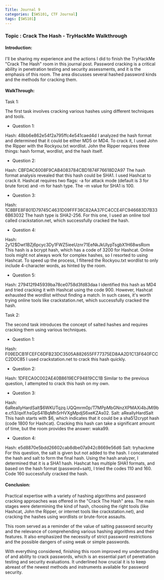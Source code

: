```yaml
---
Title: Journal 9
categories: [SWS101, CTF Journal]
tags: [SWS101]
---
```


### Topic : Crack The Hash - TryHackMe Walkthrough 

#### Introduction:

I'll be sharing my experience and the actions I did to finish the TryHackMe "Crack The Hash" room in this journal post. Password cracking is a critical ability in penetration testing and security assessments, and it is the emphasis of this room. The area discusses several hashed password kinds and the methods for cracking them.

#### WalkThrough:

Task 1:

The first task involves cracking various hashes using different techniques and tools.

- Question 1:

Hash: 48bb6e862e54f2a795ffc4e541caed4d
I analyzed the hash format and determined that it could be either MD5 or MD4. To crack it, I used John the Ripper with the Rockyou.txt wordlist. John the Ripper requires three things: hash format, wordlist, and the hash itself.

- Question 2:

Hash: CBFDAC6008F9CAB4083784CBD1874F76618D2A97
The hash format analysis revealed that this hash could be SHA1. I used Hashcat to crack it. Hashcat requires two flags: -a for attack mode (default is 3 for brute force) and -m for hash type. The -m value for SHA1 is 100.

- Question 3: 

Hash: 1C8BFE8F801D79745C4631D09FFF36C82AA37FC4CCE4FC946683D7B336B63032
The hash type is SHA2-256. For this one, I used an online tool called crackstation.net, which successfully cracked the hash.

- Question 4:

Hash: $2y$12$Dwt1BZj6pcyc3Dy1FWZ5ieeUznr71EeNkJkUlypTsgbX1H68wsRom
This hash is a bcrypt hash, which has a code of 3200 for Hashcat. Online tools might not always work for complex hashes, so I resorted to using Hashcat. To speed up the process, I filtered the Rockyou.txt wordlist to only include 4-character words, as hinted by the room.

- Question 5:

Hash: 279412f945939ba78ce0758d3fd83daa
I identified this hash as MD4 and tried cracking it with Hashcat using the code 900. However, Hashcat exhausted the wordlist without finding a match. In such cases, it's worth trying online tools like crackstation.net, which successfully cracked the hash.

Task 2:

The second task introduces the concept of salted hashes and requires cracking them using various techniques.

- Question 1:

Hash: F09EDCB1FCEFC6DFB23DC3505A882655FF77375ED8AA2D1C13F640FCCC2D0C85
I used crackstation.net to crack this hash quickly.

- Question 2:

Hash: 1DFECA0C002AE40B8619ECF94819CC1B
Similar to the previous question, I attempted to crack this hash on my own.

- Question 3:

Hash: $6$aReallyHardSalt$6WKUTqzq.UQQmrm0p/T7MPpMbGNnzXPMAXi4bJMl9be.cfi3/qxIf.hsGpS41BqMhSrHVXgMpdjS6xeKZAs02.
Salt: aReallyHardSalt
This hash starts with $6, which indicates that it could be a sha512crypt hash (code 1800 for Hashcat). Cracking this hash can take a significant amount of time, but the room provides the answer: waka99.

- Question 4:

Hash: e5d8870e5bdd26602cab8dbe07a942c8669e56d6
Salt: tryhackme
For this question, the salt is given but not added to the hash. I concatenated the hash and salt to form the final hash. Using the hash analyzer, I determined that it is a SHA1 hash. Hashcat has multiple SHA1 formats, and based on the hash format (password+salt), I tried the codes 110 and 160. Code 160 successfully cracked the hash.

#### Conclusion:

Practical expertise with a variety of hashing algorithms and password cracking approaches was offered in the "Crack The Hash" area. The main stages were determining the kind of hash, choosing the right tools (like Hashcat, John the Ripper, or internet tools like crackstation.net), and cracking the hashes using wordlists or brute-force assaults.

This room served as a reminder of the value of salting password security and the relevance of comprehending various hashing algorithms and their features. It also emphasized the necessity of strict password restrictions and the possible dangers of using weak or simple passwords.

With everything considered, finishing this room improved my understanding of and ability to crack passwords, which is an essential part of penetration testing and security evaluations. It underlined how crucial it is to keep abreast of the newest methods and instruments available for password security.
